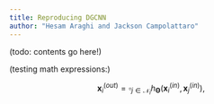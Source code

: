 ```yaml
---
title: Reproducing DGCNN
author: "Hesam Araghi and Jackson Campolattaro"
---
```


(todo: contents go here!)

(testing math expressions:)

$$
\mathbf{x}^{(out)}_i =\mathop{\square}_{j\in \mathcal{N}_i} h_{\mathbf{\Theta}}(\mathbf{x}_i^{(in)},\mathbf{x}_j^{(
in)}),
$$
